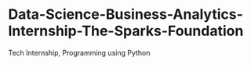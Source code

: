 # Data-Science-Business-Analytics-Internship-The-Sparks-Foundation
Tech Internship, Programming using Python
